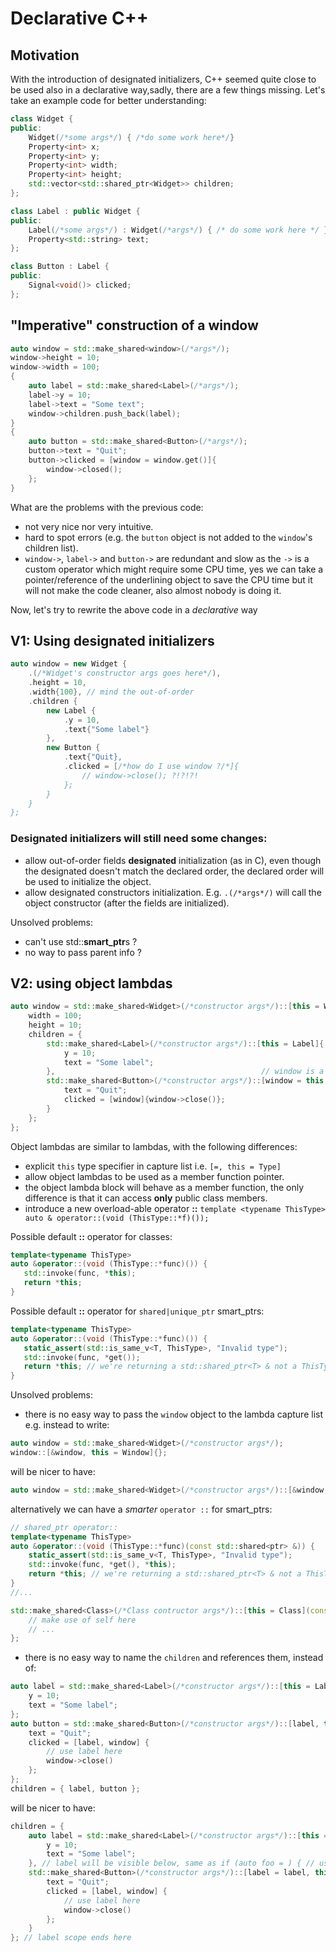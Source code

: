 # Declarative C++

## Motivation
With the introduction of designated initializers, C++ seemed quite close to be used also in a declarative way,sadly, there are a few things missing.
Let's take an example code for better understanding:

```c++
class Widget {
public:
    Widget(/*some args*/) { /*do some work here*/}
    Property<int> x;
    Property<int> y;
    Property<int> width;
    Property<int> height;
    std::vector<std::shared_ptr<Widget>> children;
};

class Label : public Widget {
public:
    Label(/*some args*/) : Widget(/*args*/) { /* do some work here */ }
    Property<std::string> text;
};

class Button : Label {
public:
    Signal<void()> clicked;
};
```

## "Imperative" construction of a window

```c++
auto window = std::make_shared<window>(/*args*/);
window->height = 10;
window->width = 100;
{
    auto label = std::make_shared<Label>(/*args*/);
    label->y = 10;
    label->text = "Some text";
    window->children.push_back(label);
}
{
    auto button = std::make_shared<Button>(/*args*/);
    button->text = "Quit";
    button->clicked = [window = window.get()]{
        window->closed();
    };
}
```

What are the problems with the previous code:

 - not very nice nor very intuitive.
 - hard to spot errors (e.g. the `button` object is not added to the `window`'s children list).
 - `window->`, `label->` and `button->` are redundant and slow as the `->` is a custom operator which might require some CPU time, yes we can take a pointer/reference of the underlining object to save the CPU time but it will not make the code cleaner, also almost nobody is doing it.

Now, let's try to rewrite the above code in a *declarative* way


## V1: Using designated initializers

```c++
auto window = new Widget {
    .(/*Widget's constructor args goes here*/),
    .height = 10,
    .width{100}, // mind the out-of-order
    .children {
        new Label {
            .y = 10,
            .text{"Some label"}
        },
        new Button {
            .text{"Quit},
            .clicked = [/*how do I use window ?/*]{
                // window->close(); ?!?!?!
            };
        }
    }
};
```
### Designated initializers will still need some changes:
 - allow out-of-order fields **designated** initialization (as in C), even though the designated doesn't match the declared order, the declared order will be used to initialize the object.
 - allow designated constructors initialization. E.g. `.(/*args*/)` will call the object constructor (after the fields are initialized).

Unsolved problems:

 - can't use std::**smart_ptr**s ?
 - no way to pass parent info ?


## V2: using object lambdas

```c++
auto window = std::make_shared<Widget>(/*constructor args*/)::[this = Window]{
    width = 100;
    height = 10;
    children = {
        std::make_shared<Label>(/*constructor args*/)::[this = Label]{
            y = 10;
            text = "Some label";
        },                                              // window is a Widget*
        std::make_shared<Button>(/*constructor args*/)::[window = this, this = Button] {
            text = "Quit";
            clicked = [window]{window->close()};
        }
    };
};
```

Object lambdas are similar to lambdas, with the following differences:

 - explicit `this` type specifier in capture list i.e. `[=, this = Type]`
 - allow object lambdas to be used as a member function pointer.
 - the object lambda block will behave as a member function, the only difference is that it can access **only** public class members.
 - introduce a new overload-able operator **::** `template <typename ThisType> auto & operator::(void (ThisType::*f)());`

Possible default **::** operator for classes:

 ```c++
template<typename ThisType>
auto &operator::(void (ThisType::*func)()) {
    std::invoke(func, *this);
    return *this;
}
```
Possible default **::** operator for `shared|unique_ptr` smart_ptrs:

 ```c++
template<typename ThisType>
auto &operator::(void (ThisType::*func)()) {
    static_assert(std::is_same_v<T, ThisType>, "Invalid type");
    std::invoke(func, *get());
    return *this; // we're returning a std::shared_ptr<T> & not a ThisType&
}
```

Unsolved problems:
 - there is no easy way to pass the `window` object to the lambda capture list e.g. instead to write:

  ```c++
auto window = std::make_shared<Widget>(/*constructor args*/);
window::[&window, this = Window]{};
  ```

  will be nicer to have:

  ```c++
auto window = std::make_shared<Widget>(/*constructor args*/)::[&window, this = Window]{};
  ```
alternatively we can have a *smarter* `operator ::` for smart_ptrs:
```c++
// shared_ptr operator::
template<typename ThisType>
auto &operator::(void (ThisType::*func)(const std::shared<ptr> &)) {
    static_assert(std::is_same_v<T, ThisType>, "Invalid type");
    std::invoke(func, *get(), *this);
    return *this; // we're returning a std::shared_ptr<T> & not a ThisType&
}
//...

std::make_shared<Class>(/*Class contructor args*/)::[this = Class](const std::shared_ptr<Class> &self) {
    // make use of self here
    // ...
};
```

 - there is no easy way to name the `children` and references them, instead of:

```c++
auto label = std::make_shared<Label>(/*constructor args*/)::[this = Label]{
    y = 10;
    text = "Some label";
};
auto button = std::make_shared<Button>(/*constructor args*/)::[label, this = Button] {
    text = "Quit";
    clicked = [label, window] {
        // use label here
        window->close()
    };
};
children = { label, button };
```

will be nicer to have:

```c++
children = {
    auto label = std::make_shared<Label>(/*constructor args*/)::[this = Label]{
        y = 10;
        text = "Some label";
    }, // label will be visible below, same as if (auto foo = ) { // use foo}
    std::make_shared<Button>(/*constructor args*/)::[label = label, this = Button] {
        text = "Quit";
        clicked = [label, window] {
            // use label here
            window->close()
        };
    }
}; // label scope ends here
```
